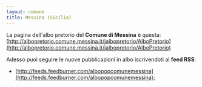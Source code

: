 ```yaml
---
layout: comune
title: Messina (Sicilia)
---
```


La pagina dell'albo pretorio del **Comune di Messina** è questa: 
[http://albopretorio.comune.messina.it/jalbopretorio/AlboPretorio](http://albopretorio.comune.messina.it/jalbopretorio/AlboPretorio)

Adesso puoi seguire le nuove pubblicazioni in albo iscrivendoti al **feed RSS**: 

* [http://feeds.feedburner.com/albopopcomunemessina](http://feeds.feedburner.com/albopopcomunemessina);

